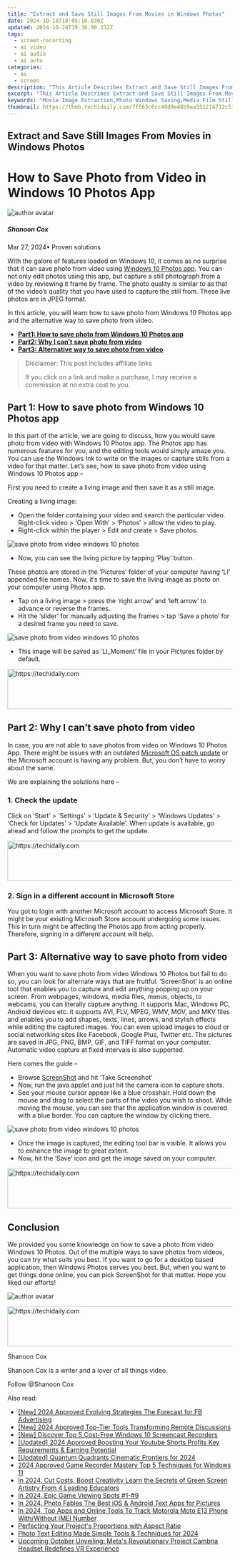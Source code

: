 ```yaml
---
title: "Extract and Save Still Images From Movies in Windows Photos"
date: 2024-10-18T18:05:10.030Z
updated: 2024-10-24T19:30:00.232Z
tags: 
  - screen-recording
  - ai video
  - ai audio
  - ai auto
categories: 
  - ai
  - screen
description: "This Article Describes Extract and Save Still Images From Movies in Windows Photos"
excerpt: "This Article Describes Extract and Save Still Images From Movies in Windows Photos"
keywords: "Movie Image Extraction,Photo Windows Saving,Media Film Stills,Windows Photos Capture,Film Image Save Tool,Movies to Images Extract,Quick Photo From Films"
thumbnail: https://thmb.techidaily.com/7f563c6cc49d9e48b9aa551214712c5134f2db5185be39a48c0e895d012e0af9.jpg
---
```


## Extract and Save Still Images From Movies in Windows Photos

# How to Save Photo from Video in Windows 10 Photos App

![author avatar](https://images.wondershare.com/filmora/article-images/shannon-cox.jpg)

##### Shanoon Cox

 Mar 27, 2024• Proven solutions

With the galore of features loaded on Windows 10, it comes as no surprise that it can save photo from video using [Windows 10 Photos app](https://www.microsoft.com/en-us/p/microsoft-photos/9wzdncrfjbh4?activetab=pivot:overviewtab). You can not only edit photos using this app, but capture a still photograph from a video by reviewing it frame by frame. The photo quality is similar to as that of the video’s quality that you have used to capture the still from. These live photos are in JPEG format.

In this article, you will learn how to save photo from Windows 10 Photos app and the alternative way to save photo from video.

* [**Part1: How to save photo from Windows 10 Photos app**](#part1)
* [**Part2: Why I can’t save photo from video**](#part2)
* [**Part3: Alternative way to save photo from video**](#part3)

>  Disclaimer: This post includes affiliate links
>
>  If you click on a link and make a purchase, I may receive a commission at no extra cost to you.
>

## Part 1: How to save photo from Windows 10 Photos app

In this part of the article, we are going to discuss, how you would save photo from video with Windows 10 Photos app. The Photos app has numerous features for you, and the editing tools would simply amaze you. You can use the Windows Ink to write on the images or capture stills from a video for that matter. Let’s see, how to save photo from video using Windows 10 Photos app –

First you need to create a living image and then save it as a still image.

Creating a living image:

* Open the folder containing your video and search the particular video. Right-click video > ‘Open With’ > ‘Photos’ > allow the video to play.
* Right-click within the player > Edit and create > Save photos.

![ save photo from video windows 10 photos](https://images.wondershare.com/filmora/article-images/save-photo-microsoft-photos.jpg)

* Now, you can see the living picture by tapping ‘Play’ button.

These photos are stored in the ‘Pictures’ folder of your computer having ‘LI’ appended file names. Now, it’s time to save the living image as photo on your computer using Photos app.

* Tap on a living image > press the ‘right arrow’ and ‘left arrow’ to advance or reverse the frames.
* Hit the ‘slider’ for manually adjusting the frames > tap ‘Save a photo’ for a desired frame you need to save.

![save photo from video windows 10 photos](https://images.wondershare.com/filmora/article-images/start-save-photos-from-video.jpg)

* This image will be saved as ‘LI\_Moment’ file in your Pictures folder by default.

<!-- affiliate ads begin -->
<a href="https://aligracehair.sjv.io/c/5597632/1997648/19272" target="_top" id="1997648">
  <img src="//a.impactradius-go.com/display-ad/19272-1997648" border="0" alt="https://techidaily.com" width="728" height="90"/>
</a>
<img height="0" width="0" src="https://aligracehair.sjv.io/i/5597632/1997648/19272" style="position:absolute;visibility:hidden;" border="0" />
<!-- affiliate ads end -->

## Part 2: Why I can’t save photo from video

In case, you are not able to save photos from video on Windows 10 Photos App. There might be issues with an outdated [Microsoft OS patch update](https://support.microsoft.com/en-us/help/311047/how-to-keep-your-windows-computer-up-to-date) or the Microsoft account is having any problem. But, you don’t have to worry about the same.

We are explaining the solutions here –

### 1\. Check the update

Click on ‘Start’ > ‘Settings’ > ‘Update & Security’ > ‘Windows Updates’ > ‘Check for Updates’ > ‘Update Available’. When update is available, go ahead and follow the prompts to get the update.

<!-- affiliate ads begin -->
<a href="https://ephamedtechinc.pxf.io/c/5597632/2137229/26400" target="_top" id="2137229">
  <img src="//a.impactradius-go.com/display-ad/26400-2137229" border="0" alt="https://techidaily.com" width="728" height="90"/>
</a>
<img height="0" width="0" src="https://ephamedtechinc.pxf.io/i/5597632/2137229/26400" style="position:absolute;visibility:hidden;" border="0" />
<!-- affiliate ads end -->

### 2\. Sign in a different account in Microsoft Store

You got to login with another Microsoft account to access Microsoft Store. It might be your existing Microsoft Store account undergoing some issues. This in turn might be affecting the Photos app from acting properly. Therefore, signing in a different account will help.

## Part 3: Alternative way to save photo from video

When you want to save photo from video Windows 10 Photos but fail to do so, you can look for alternate ways that are fruitful. ‘ScreenShot’ is an online tool that enables you to capture and edit anything popping up on your screen. From webpages, windows, media files, menus, objects, to webcams, you can literally capture anything. It supports Mac, Windows PC, Android devices etc. it supports AVI, FLV, MPEG, WMV, MOV, and MKV files and enables you to add shapes, texts, lines, arrows, and stylish effects while editing the captured images. You can even upload images to cloud or social networking sites like Facebook, Google Plus, Twitter etc. The pictures are saved in JPG, PNG, BMP, GIF, and TIFF format on your computer. Automatic video capture at fixed intervals is also supported.

Here comes the guide –

* Browse [ScreenShot](https://screenshot.net/) and hit ‘Take Screenshot’
* Now, run the java applet and just hit the camera icon to capture shots.
* See your mouse cursor appear like a blue crosshair. Hold down the mouse and drag to select the parts of the video you wish to shoot. While moving the mouse, you can see that the application window is covered with a blue border. You can capture the window by clicking there.

![save photo from video windows 10 photos](https://images.wondershare.com/filmora/article-images/screenshot-take-photo.jpg)

* Once the image is captured, the editing tool bar is visible. It allows you to enhance the image to great extent.
* Now, hit the ‘Save’ icon and get the image saved on your computer.

<!-- affiliate ads begin -->
<a href="https://unicoeye.pxf.io/c/5597632/2134491/18498" target="_top" id="2134491">
  <img src="//a.impactradius-go.com/display-ad/18498-2134491" border="0" alt="https://techidaily.com" width="728" height="90"/>
</a>
<img height="0" width="0" src="https://unicoeye.pxf.io/i/5597632/2134491/18498" style="position:absolute;visibility:hidden;" border="0" />
<!-- affiliate ads end -->

## Conclusion

We provided you some knowledge on how to save a photo from video Windows 10 Photos. Out of the multiple ways to save photos from videos, you can try what suits you best. If you want to go for a desktop based application, then Windows Photos serves you best. But, when you want to get things done online, you can pick ScreenShot for that matter. Hope you liked our efforts!

![author avatar](https://images.wondershare.com/filmora/article-images/shannon-cox.jpg)

<!-- affiliate ads begin -->
<a href="https://ephamedtechinc.pxf.io/c/5597632/2137206/26400" target="_top" id="2137206">
  <img src="//a.impactradius-go.com/display-ad/26400-2137206" border="0" alt="https://techidaily.com" width="728" height="90"/>
</a>
<img height="0" width="0" src="https://ephamedtechinc.pxf.io/i/5597632/2137206/26400" style="position:absolute;visibility:hidden;" border="0" />
<!-- affiliate ads end -->

Shanoon Cox

Shanoon Cox is a writer and a lover of all things video.

Follow @Shanoon Cox


<ins class="adsbygoogle"
     style="display:block"
     data-ad-format="autorelaxed"
     data-ad-client="ca-pub-7571918770474297"
     data-ad-slot="1223367746"></ins>



<ins class="adsbygoogle"
     style="display:block"
     data-ad-client="ca-pub-7571918770474297"
     data-ad-slot="8358498916"
     data-ad-format="auto"
     data-full-width-responsive="true"></ins>


<span class="atpl-alsoreadstyle">Also read:</span>
<div><ul>
<li><a href="https://facebook-video-content.techidaily.com/new-2024-approved-evolving-strategies-the-forecast-for-fb-advertising/"><u>[New] 2024 Approved Evolving Strategies The Forecast for FB Advertising</u></a></li>
<li><a href="https://screen-recording.techidaily.com/new-2024-approved-top-tier-tools-transforming-remote-discussions/"><u>[New] 2024 Approved Top-Tier Tools Transforming Remote Discussions</u></a></li>
<li><a href="https://article-files.techidaily.com/new-discover-top-5-cost-free-windows-10-screencast-recorders/"><u>[New] Discover Top 5 Cost-Free Windows 10 Screencast Recorders</u></a></li>
<li><a href="https://youtube-blog.techidaily.com/ed-2024-approved-boosting-your-youtube-shorts-profits-key-requirements-and-earning-potential/"><u>[Updated] 2024 Approved Boosting Your Youtube Shorts Profits Key Requirements & Earning Potential</u></a></li>
<li><a href="https://fox-http.techidaily.com/updated-quantum-quadrants-cinematic-frontiers-for-2024/"><u>[Updated] Quantum Quadrants Cinematic Frontiers for 2024</u></a></li>
<li><a href="https://screen-recording.techidaily.com/2024-approved-game-recorder-mastery-top-5-techniques-for-windows-11/"><u>2024 Approved Game Recorder Mastery Top 5 Techniques for Windows 11</u></a></li>
<li><a href="https://youtube-videos.techidaily.com/in-2024-cut-costs-boost-creativity-learn-the-secrets-of-green-screen-artistry-from-4-leading-educators/"><u>In 2024, Cut Costs, Boost Creativity Learn the Secrets of Green Screen Artistry From 4 Leading Educators</u></a></li>
<li><a href="https://article-files.techidaily.com/in-2024-epic-game-viewing-spots-1-9/"><u>In 2024, Epic Game Viewing Spots #1-#9</u></a></li>
<li><a href="https://article-files.techidaily.com/in-2024-photo-fables-the-best-ios-and-android-text-apps-for-pictures/"><u>In 2024, Photo Fables The Best iOS & Android Text Apps for Pictures</u></a></li>
<li><a href="https://android-unlock.techidaily.com/in-2024-top-apps-and-online-tools-to-track-motorola-moto-e13-phone-withwithout-imei-number-by-drfone-android/"><u>In 2024, Top Apps and Online Tools To Track Motorola Moto E13 Phone With/Without IMEI Number</u></a></li>
<li><a href="https://article-files.techidaily.com/perfecting-your-projects-proportions-with-aspect-ratio/"><u>Perfecting Your Project's Proportions with Aspect Ratio</u></a></li>
<li><a href="https://extra-guidance.techidaily.com/photo-text-editing-made-simple-tools-and-techniques-for-2024/"><u>Photo Text Editing Made Simple Tools & Techniques for 2024</u></a></li>
<li><a href="https://tech-savvy.techidaily.com/upcoming-october-unveiling-metas-revolutionary-project-cambria-headset-redefines-vr-experience/"><u>Upcoming October Unveiling: Meta's Revolutionary Project Cambria Headset Redefines VR Experience</u></a></li>
</ul></div>

